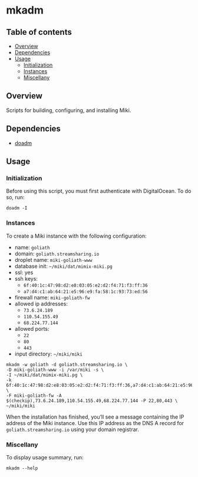 mkadm
=====


<a name="toc">Table of contents</a>
-----------------------------------

- [Overview](#overview)
- [Dependencies](#dependencies)
- [Usage](#usage)
  + [Initialization](#init)
  + [Instances](#instances)
  + [Miscellany](#miscellany)


<a name="overview">Overview</a>
-------------------------------

Scripts for building, configuring, and installing Miki.


<a name="dependencies">Dependencies</a>
---------------------------------------

- [doadm](https://github.com/themimixcompany/doadm)


<a name="usage">Usage</a>
-------------------------

### <a name="init">Initialization</a>

Before using this script, you must first authenticate with DigitalOcean. To do so, run:

    doadm -I


### <a name="instances">Instances</a>

To create a Miki instance with the following configuration:

- name: `goliath`
- domain: `goliath.streamsharing.io`
- droplet name: `miki-goliath-www`
- database init: `~/miki/dat/mimix-miki.pg`
- ssl: yes
- ssh keys:
  - `6f:40:1c:47:98:d2:e8:03:05:e2:d2:f4:71:f3:ff:36`
  - `a7:d4:c1:ab:64:21:e5:96:e9:fa:58:1c:93:73:ed:56`
- firewall name: `miki-goliath-fw`
- allowed ip addresses:
  - `73.6.24.189`
  - `110.54.155.49`
  - `68.224.77.144`
- allowed ports:
  - `22`
  - `80`
  - `443`
- input directory: `~/miki/miki`

```
mkadm -w goliath -d goliath.streamsharing.io \
-D miki-goliath-www -i /var/miki -s \
-I ~/miki/dat/mimix-miki.pg \
-k 6f:40:1c:47:98:d2:e8:03:05:e2:d2:f4:71:f3:ff:36,a7:d4:c1:ab:64:21:e5:96:e9:fa:58:1c:93:73:ed:56 \
-F miki-goliath-fw -A $(checkip),73.6.24.189,110.54.155.49,68.224.77.144 -P 22,80,443 \
~/miki/miki
```

When the installation has finished, you’ll see a message containing the IP address of the Miki instance. Use this IP address as the DNS A record for `goliath.streamsharing.io` using your domain registrar.


### <a name="miscellany">Miscellany</a>

To display usage summary, run:

    mkadm --help
